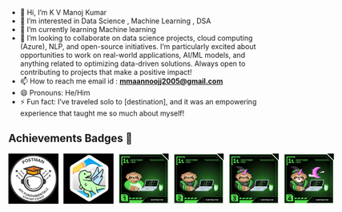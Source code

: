 - 👋 Hi, I’m K V Manoj Kumar
- 👀 I’m interested in Data Science , Machine Learning , DSA
- 🌱 I’m currently learning Machine learning 
- 💞️ I’m looking to collaborate on data science projects, cloud computing (Azure), NLP, and open-source initiatives. I’m particularly excited about opportunities to work on 
  real-world applications, AI/ML models, and anything related to optimizing data-driven solutions. Always open to contributing to projects that make a positive impact!
- 📫 How to reach me email id : **mmaannoojj2005@gmail.com**
- 😄 Pronouns: He/Him
- ⚡ Fun fact: I’ve traveled solo to [destination], and it was an empowering experience that taught me so much about myself!

## Achievements Badges 🏅
<div style='display:flex; align-items:center; gap: 10px;' align='center'>
  <img src="https://github.com/smartfellow1234/smartfellow1234/blob/main/photo_2024-10-22_19-20-27.jpg" width="100px" height="100px" />
  <img src="https://github.com/smartfellow1234/smartfellow1234/blob/main/photo_2024-10-22_19-05-57.jpg" width="100px" height="100px" />
  <img src="https://github.com/smartfellow1234/smartfellow1234/blob/main/photo_2024-10-22_19-07-07.jpg" width="100px" height="100px" />
  <img src="https://github.com/smartfellow1234/smartfellow1234/blob/main/photo_2024-10-22_19-07-09.jpg" width="100px" height="100px" />
  <img src="https://github.com/smartfellow1234/smartfellow1234/blob/main/photo_2024-10-22_19-07-12.jpg" width="100px" height="100px" />
  <img src="https://github.com/smartfellow1234/smartfellow1234/blob/main/photo_2024-10-22_19-07-15.jpg" width="100px" height="100px" />
</div>




<!---

--->

